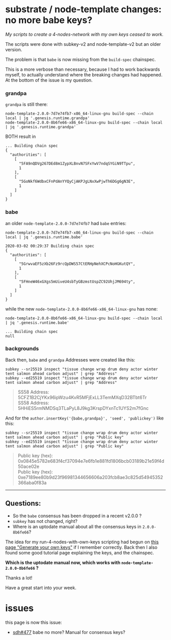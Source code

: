 # substrate / node-template changes: no more babe keys?

*My scripts to create a 4-nodes-network with my own keys ceased to work.*  

The scripts were done with subkey-v2 and node-template-v2 but an older version.

The problem is that `babe` is now missing from the `build-spec` chainspec.

This is a more verbose than necessary, because I had to work backwards myself, to actually understand where the breaking changes had happened. At the bottom of the issue is my question.

### grandpa

`grandpa` is still there:

```
node-template-2.0.0-7d7e74fb7-x86_64-linux-gnu build-spec --chain local | jq '.genesis.runtime.grandpa'
node-template-2.0.0-8b6fe66-x86_64-linux-gnu build-spec --chain local | jq '.genesis.runtime.grandpa'
```

BOTH result in

```
... Building chain spec
{
  "authorities": [
    [
      "5FA9nQDVg267DEd8m1ZypXLBnvN7SFxYwV7ndqSYGiN9TTpu",
      1
    ],
    [
      "5GoNkf6WdbxCFnPdAnYYQyCjAKPJgLNxXwPjwTh6DGg6gN3E",
      1
    ]
  ]
}
```

### babe

an older `node-template-2.0.0-7d7e74fb7` had `babe` entries:

```
node-template-2.0.0-7d7e74fb7-x86_64-linux-gnu build-spec --chain local | jq '.genesis.runtime.babe'

2020-03-02 00:29:37 Building chain spec
{
  "authorities": [
    [
      "5GrwvaEF5zXb26Fz9rcQpDWS57CtERHpNehXCPcNoHGKutQY",
      1
    ],
    [
      "5FHneW46xGXgs5mUiveU4sbTyGBzmstUspZC92UhjJM694ty",
      1
    ]
  ]
}
```

while the new  `node-template-2.0.0-8b6fe66-x86_64-linux-gnu` has none:

```
node-template-2.0.0-8b6fe66-x86_64-linux-gnu build-spec --chain local | jq '.genesis.runtime.babe'

... Building chain spec
null
```

### backgrounds

Back then, `babe` and `grandpa` Addresses were created like this:

    subkey --sr25519 inspect "tissue change wrap drum deny actor winter tent salmon ahead carbon adjust" | grep "Address"
    subkey --ed25519 inspect "tissue change wrap drum deny actor winter tent salmon ahead carbon adjust" | grep "Address"
    
> SS58 Address:     5CFZ1B2CjYKx96ipWzu4KvR5MFjExLL3TemMXqD32BTbt6Tr  
> SS58 Address:     5HHiES5rmNMDSq3TLaPyL8J9kg3KrspDYxnTc1UYS2m7fGnc  

And for the `author.insertKey('{babe,grandpa}', 'seed', 'publickey')` like this:

    subkey --sr25519 inspect "tissue change wrap drum deny actor winter tent salmon ahead carbon adjust" | grep "Public key"
    subkey --ed25519 inspect "tissue change wrap drum deny actor winter tent salmon ahead carbon adjust" | grep "Public key"

> Public key (hex): 0x0845e5782e683f4cf37094e7e6fb1e881fd1806bcb03189b21e59f4d50ace02e  
> Public key (hex): 0xe7189ee80b9d23f96981344656606a203fcb8ae3c825d54945352366aba0f83a  


---

## Questions:

* So the `babe` consensus has been dropped in a recent v2.0.0 ?
* `subkey` has not changed, right?
* Where is an uptodate manual about all the consensus keys in `2.0.0-8b6fe66`?


The idea for my run-4-nodes-with-own-keys scripting had begun on [this page "Generate your own keys"](https://substrate.dev/docs/en/tutorials/start-a-private-network-with-substrate#generate-your-own-keys) if I remember correctly. Back then I also found some good tutorial page explaining the keys, and the chainspec. 

**Which is the uptodate manual now, which works with `node-template-2.0.0-8b6fe66` ?**

Thanks a lot!

Have a great start into your week.


# issues
this page is now this issue:

* [sdh#477](https://github.com/substrate-developer-hub/substrate-developer-hub.github.io/issues/477) babe no more? Manual for consensus keys? 